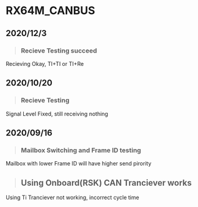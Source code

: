 # RX64M_CANBUS  
## 2020/12/3   
> ### Recieve Testing succeed 
Recieving Okay, TI+TI or TI+Re
## 2020/10/20  
> ### Recieve Testing  
Signal Level Fixed, still receiving nothing
## 2020/09/16  
> ### Mailbox Switching and Frame ID testing  
Mailbox with lower Frame ID will have higher send pirority  
> ## Using Onboard(RSK) CAN Tranciever works  
Using Ti Tranciever not working, incorrect cycle time  
